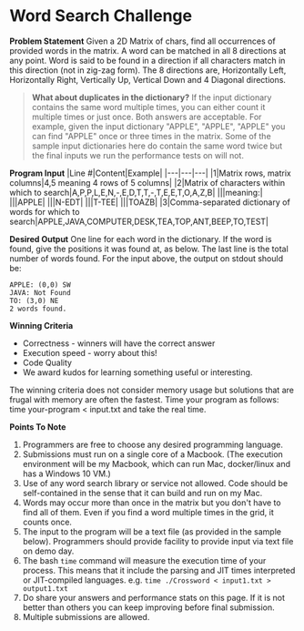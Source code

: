 # Word Search Challenge

**Problem Statement**
Given a 2D Matrix of chars, find all occurrences of provided words in the matrix.
A word can be matched in all 8 directions at any point.
Word is said to be found in a direction if all characters match in this direction (not in zig-zag form). The 8 directions are, Horizontally Left, Horizontally Right, Vertically Up, Vertical Down and 4 Diagonal directions.

> **What about duplicates in the dictionary?**
If the input dictionary contains the same word multiple times, you can either count it multiple times or just once. Both answers are acceptable. For example, given the input dictionary "APPLE", "APPLE", "APPLE" you can find "APPLE" once or three times in the matrix. Some of the sample input dictionaries here do contain the same word twice but the final inputs we run the performance tests on will not.

**Program Input**
|Line #|Content|Example|
|---|---|---|
|1|Matrix rows, matrix columns|4,5 meaning 4 rows of 5 columns|
|2|Matrix of characters within which to search|A,P,P,L,E,N,-,E,D,T,T,-,T,E,E,T,O,A,Z,B|
|||meaning:|
|||APPLE|
|||N-EDT|
|||T-TEE|
|||TOAZB|
|3|Comma-separated dictionary of words for which to search|APPLE,JAVA,COMPUTER,DESK,TEA,TOP,ANT,BEEP,TO,TEST|

**Desired Output**
One line for each word in the dictionary. If the word is found, give the positions it was found at, as below. The last line is the total number of words found.
For the input above, the output on stdout should be:

```
APPLE: (0,0) SW
JAVA: Not Found
TO: (3,0) NE
2 words found.
```

**Winning Criteria**
 - Correctness - winners will have the correct answer
 - Execution speed - worry about this!
 - Code Quality
 - We award kudos for learning something useful or interesting.

The winning criteria does not consider memory usage but solutions that are frugal with memory are often the fastest.
Time your program as follows: time your-program < input.txt and take the real time.

**Points To Note**
 1. Programmers are free to choose any desired programming language.
 2. Submissions must run on a single core of a Macbook. (The execution environment will be my Macbook, which can run Mac, docker/linux and has a Windows 10 VM.)
 3. Use of any word search library or service not allowed. Code should be self-contained in the sense that it can build and run on my Mac.
 4. Words may occur more than once in the matrix but you don't have to find all of them. Even if you find a word multiple times in the grid, it counts once.
 5. The input to the program will be a text file (as provided in the sample below). Programmers should provide facility to provide input via text file on demo day.
 6. The bash `time` command will measure the execution time of your process. This means that it include the parsing and JIT times interpreted or JIT-compiled languages. e.g. `time ./Crossword < input1.txt > output1.txt`
 7. Do share your answers and performance stats on this page. If it is not better than others you can keep improving before final submission.
 8. Multiple submissions are allowed.
